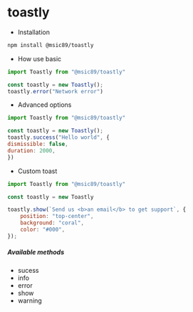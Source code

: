 # toastly

* Installation
```bash 
npm install @msic89/toastly
```

* How use basic
```javascript
import Toastly from "@msic89/toastly"

const toastly = new Toastly();
toastly.error("Network error")
```
* Advanced options
```javascript
import Toastly from "@msic89/toastly"

const toastly = new Toastly();
toastly.success("Hello world", {
dismissible: false,
duration: 2000,
})
```

* Custom toast
```javascript
import Toastly from "@msic89/toastly"

const toastly = new Toastly

toastly.show(`Send us <b>an email</b> to get support`, {
    position: "top-center",
    background: "coral",
    color: "#000",
});
```

##### Available methods
* sucess
* info
* error
* show
* warning
